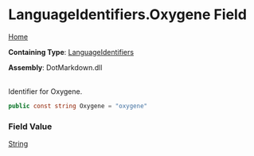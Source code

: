 # LanguageIdentifiers\.Oxygene Field

[Home](../../../README.md)

**Containing Type**: [LanguageIdentifiers](../README.md)

**Assembly**: DotMarkdown\.dll

\
Identifier for Oxygene\.

```csharp
public const string Oxygene = "oxygene"
```

### Field Value

[String](https://docs.microsoft.com/en-us/dotnet/api/system.string)

